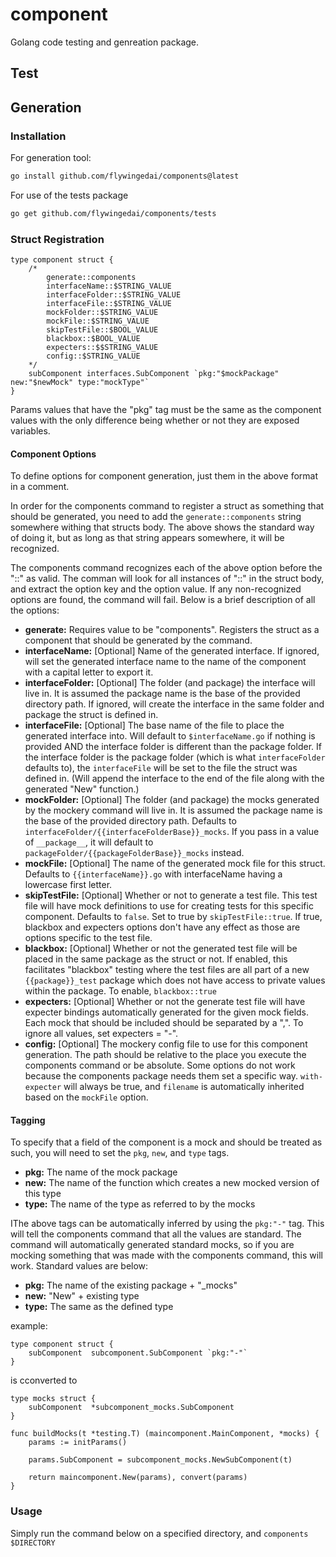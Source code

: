 # component
Golang code testing and genreation package. 

## Test

## Generation

### Installation

For generation tool:
```sh
go install github.com/flywingedai/components@latest
```

For use of the tests package
```sh
go get github.com/flywingedai/components/tests
```

### Struct Registration
```golang
type component struct {
    /* 
        generate::components
        interfaceName::$STRING_VALUE
        interfaceFolder::$STRING_VALUE
        interfaceFile::$STRING_VALUE
        mockFolder::$STRING_VALUE
        mockFile::$STRING_VALUE
        skipTestFile::$BOOL_VALUE
        blackbox::$BOOL_VALUE
        expecters::$$STRING_VALUE
        config::$STRING_VALUE
    */
    subComponent interfaces.SubComponent `pkg:"$mockPackage" new:"$newMock" type:"mockType"`
}
```

Params values that have the "pkg" tag must be the same as the component values
with the only difference being whether or not they are exposed variables.

#### Component Options
To define options for component generation, just them in the above format in a
comment.

In order for the components command to register a struct as something that
should be generated, you need to add the `generate::components` string somewhere
withing that structs body. The above shows the standard way of doing it, but as
long as that string appears somewhere, it will be recognized.

The components command recognizes each of the above option before the "::" as
valid. The comman will look for all instances of "::" in the struct body, and
extract the option key and the option value. If any non-recognized options are
found, the command will fail. Below is a brief description of all the options:

- **generate:** Requires value to be "components". Registers the struct as a
component that should be generated by the command.
- **interfaceName:** [Optional] Name of the generated interface. If ignored,
will set the generated interface name to the name of the component with a
capital letter to export it.
- **interfaceFolder:** [Optional] The folder (and package) the interface will
live in. It is assumed the package name is the base of the provided directory
path. If ignored, will create the interface in the same folder and package the
struct is defined in.
- **interfaceFile:** [Optional] The base name of the file to place the generated
interface into. Will default to `$interfaceName.go` if nothing is provided AND the
interface folder is different than the package folder. If the interface folder
is the package folder (which is what `interfaceFolder` defaults to), the
`interfaceFile` will be set to the file the struct was defined in. (Will append
the interface to the end of the file along with the generated "New" function.)
- **mockFolder:** [Optional] The folder (and package) the mocks generated by
the mockery command will live in. It is assumed the package name is the base of
the provided directory path. Defaults to
`interfaceFolder/{{interfaceFolderBase}}_mocks`. If you pass in a value of
`__package__`, it will default to `packageFolder/{{packageFolderBase}}_mocks`
instead.
- **mockFile:** [Optional] The name of the generated mock file for this struct.
Defaults to `{{interfaceName}}.go` with interfaceName having a lowercase first
letter.
- **skipTestFile:** [Optional] Whether or not to generate a test file. This test
file will have mock definitions to use for creating tests for this specific
component. Defaults to `false`. Set to true by `skipTestFile::true`. If true,
blackbox and expecters options don't have any effect as those are options
specific to the test file.
- **blackbox:** [Optional] Whether or not the generated test file will be placed
in the same package as the struct or not. If enabled, this facilitates 
"blackbox" testing where the test files are all part of a new `{{package}}_test`
package which does not have access to private values within the package. To
enable, `blackbox::true`
- **expecters:** [Optional] Whether or not the generate test file will have
expecter bindings automatically generated for the given mock fields. Each mock
that should be included should be separated by a ",". To ignore all values, set
expecters = "-".
- **config:** [Optional] The mockery config file to use for this component
generation. The path should be relative to the place you execute the components
command or be absolute. Some options do not work because the components package
needs them set a specific way. `with-expecter` will always be true, and
`filename` is automatically inherited based on the `mockFile` option.

#### Tagging
To specify that a field of the component is a mock and should be treated as
such, you will need to set the `pkg`, `new`, and `type` tags.

- **pkg:** The name of the mock package
- **new:** The name of the function which creates a new mocked version of this type
- **type:** The name of the type as referred to by the mocks

IThe above tags can be automatically inferred by using the `pkg:"-"` tag. This
will tell the components command that all the values are standard. The command
will automatically generated standard mocks, so if you are mocking something
that was made with the components command, this will work. Standard values are
below:

- **pkg:** The name of the existing package + "_mocks"
- **new:** "New" + existing type
- **type:** The same as the defined type

example:
```golang
type component struct {
    subComponent  subcomponent.SubComponent `pkg:"-"`
}
```

is cconverted to

```golang
type mocks struct {
    subComponent  *subcomponent_mocks.SubComponent
}

func buildMocks(t *testing.T) (maincomponent.MainComponent, *mocks) {
	params := initParams()

	params.SubComponent = subcomponent_mocks.NewSubComponent(t)

	return maincomponent.New(params), convert(params)
}
```

### Usage

Simply run the command below on a specified directory, and
`components $DIRECTORY`
